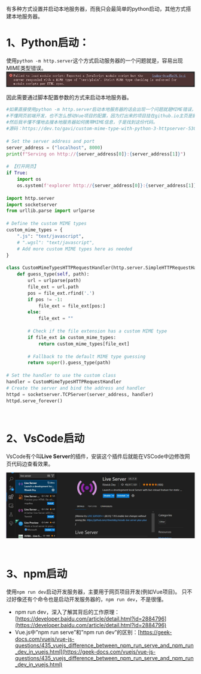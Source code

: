 有多种方式设置并启动本地服务器，而我只会最简单的python启动，其他方式搭建本地服务器。


# 1、Python启动：
使用``python -m http.server``这个方式启动服务器的一个问题就是，容易出现MIME类型错误。
![图1](./1.png)

因此需要通过脚本配置参数的方式来启动本地服务器。

```py
#如果直接使用python -m http.server启动本地服务器的话会出现一个问题就是MIME错误，
#不懂网页前端开发，也不怎么想动Vue项目的配置，因为打出来的项目挂在github.io主页是能正常使用的，所以怎么都感觉不该是Vue项目配置的问题，
#然后我半懂不懂地去搜本地服务器如何携带MIME信息，于是找到这份代码。
#源码：https://dev.to/gavi/custom-mime-type-with-python-3-httpserver-530l

# Set the server address and port
server_address = ("localhost", 8000)
print(f"Serving on http://{server_address[0]}:{server_address[1]}")

# 【打开网页】
if True:
	import os
	os.system(f'explorer http://{server_address[0]}:{server_address[1]}')

import http.server
import socketserver
from urllib.parse import urlparse

# Define the custom MIME types
custom_mime_types = {
    ".js": "text/javascript",
	# ".wgsl": "text/javascript",
    # Add more custom MIME types here as needed
}

class CustomMimeTypesHTTPRequestHandler(http.server.SimpleHTTPRequestHandler):
    def guess_type(self, path):
        url = urlparse(path)
        file_ext = url.path
        pos = file_ext.rfind('.')
        if pos != -1:
            file_ext = file_ext[pos:]
        else:
            file_ext = ""

        # Check if the file extension has a custom MIME type
        if file_ext in custom_mime_types:
            return custom_mime_types[file_ext]

        # Fallback to the default MIME type guessing
        return super().guess_type(path)

# Set the handler to use the custom class
handler = CustomMimeTypesHTTPRequestHandler
# Create the server and bind the address and handler
httpd = socketserver.TCPServer(server_address, handler)
httpd.serve_forever()
```


<br>

# 2、VsCode启动
VsCode有个叫**Live Server**的插件，安装这个插件后就能在VSCode中边修改网页代码边查看效果。

![图2](./2.png)

<br>

# 3、npm启动
使用``npm run dev``启动开发服务器，主要用于网页项目开发(例如Vue项目)。
只不过好像还有个命令也是启动开发服务器的，``npm run dev``，不是很懂。
- npm run dev，深入了解其背后的工作原理：[https://developer.baidu.com/article/detail.html?id=2884796](https://developer.baidu.com/article/detail.html?id=2884796)
- Vue.js中”npm run serve”和”npm run dev”的区别：[https://geek-docs.com/vuejs/vue-js-questions/435_vuejs_difference_between_npm_run_serve_and_npm_run_dev_in_vuejs.html](https://geek-docs.com/vuejs/vue-js-questions/435_vuejs_difference_between_npm_run_serve_and_npm_run_dev_in_vuejs.html)



<br>
<br>
<br>


